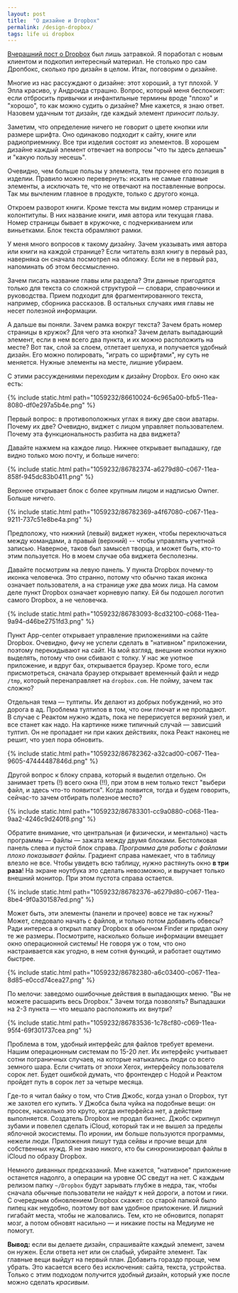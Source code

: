 ```yaml
---
layout: post
title:  "О дизайне и Dropbox"
permalink: /design-dropbox/
tags: life ui dropbox
---
```


[Вчерашний пост о Dropbox](/dropbox-ui/) был лишь затравкой. Я поработал с новым
клиентом и подкопил интересный материал. Не столько про сам Дропбокс, сколько
про дизайн в целом. Итак, поговорим о дизайне.

Многие из нас рассуждают о дизайне: этот хороший, а тут плохой. У Эпла красиво,
у Андроида страшно. Вопрос, который меня беспокоит: если отбросить привычки и
инфантильные термины вроде "плохо" и "хорошо", то как можно судить о дизайне?
Мне кажется, я знаю ответ. Назовем удачным тот дизайн, где каждый элемент
*приносит пользу*.

Заметим, что определение ничего не говорит о цвете кнопки или размере
шрифта. Оно одинаково подходит к сайту, книге или радиоприемнику. Все три
изделия состоят из элементов. В хорошем дизайне каждый элемент отвечает на
вопросы "что ты здесь делаешь" и "какую пользу несешь".

<!-- more -->

Очевидно, чем больше пользы у элемента, тем прочнее его позиция в
изделии. Правило можно перевернуть: искать не самые главные элементы, а
исключать те, что не отвечают на поставленные вопросы. Так мы вычленим главное в
продукте, только с другого конца.

Откроем разворот книги. Кроме текста мы видим номер страницы и колонтитулы. В
них название книги, имя автора или текущая глава. Номер страницы бывает в
кружочке, с подчеркиванием или виньетками. Блок текста обрамляют рамки.

У меня много вопросов к такому дизайну. Зачем указывать имя автора или книги на
каждой странице? Если читатель взял книгу в первый раз, наверняка он сначала
посмотрел на обложку. Если не в первый раз, напоминать об этом бессмысленно.

Зачем писать название главы или раздела? Эти данные пригодятся только для текста
со сложной структурой — словари, справочники и руководства. Прием подходит для
фрагментированного текста, например, сборника рассказов. В остальных случаях имя
главы не несет полезной информации.

А дальше вы поняли. Зачем рамка вокруг текста? Зачем брать номер страницы в
кружок? Для чего эта кнопка? Зачем делать выпадающий элемент, если в нем всего
два пункта, и их можно расположить на месте? Вот так, слой за слоем, отлетает
шелуха, и получается удобный дизайн. Его можно полировать, "играть со шрифтами",
ну суть не меняется. Нужные элементы на месте, лишние убираем.

С этими рассуждениями переходим к дизайну Dropbox. Его окно как есть:

{% include static.html path="1059232/86610024-6c965a00-bfb5-11ea-8080-df0e297a5b4e.png" %}

Первый вопрос: в противоположных углах я вижу две свои аватары. Почему их две?
Очевидно, виджет с лицом управляет пользователем. Почему эта функциональность
разбита на два виджета?

Давайте нажмем на каждое лицо. Нижнее открывает выпадашку, где видно только мою
почту, и больше ничего:

{% include static.html path="1059232/86782374-a6279d80-c067-11ea-858f-945dc83b0411.png" %}

Верхнее открывает блок с более крупным лицом и надписью Owner. Больше ничего.

{% include static.html path="1059232/86782369-a4f67080-c067-11ea-9211-737c51e8be4a.png" %}

Предположу, что нижний (левый) виджет нужен, чтобы переключаться между
командами, а правый (верхний) -- чтобы управлять учетной записью. Наверное,
таков был замысел творца, и может быть, кто-то этим пользуется. Но в моем случае
оба виджета бесполезны.

Давайте посмотрим на левую панель. У пункта Dropbox почему-то иконка
человечка. Это странно, потому что обычно такая иконка означает пользователя, а
на странице *уже* два моих лица. На самом деле пункт Dropbox означает корневую
папку. Ей бы подошел логотип самого Dropbox, а не человечка.

{% include static.html path="1059232/86783093-8cd32100-c068-11ea-9a94-d46be2751fd3.png" %}

Пункт App-center открывает управление приложениями на сайте Dropbox. Очевидно,
фичу не успели сделать в "нативном" приложении, поэтому перекидывают на сайт. На
мой взгляд, внешние кнопки нужно выделять, потому что они сбивают с толку. У нас
же уютное приложение, и вдруг бах, открывается браузер. Кроме того, если
присмотреться, сначала браузер открывает временный файл и недр `/tmp`, который
перенаправляет на `dropbox.com`. Не пойму, зачем так сложно?

Отдельная тема — тултипы. Их делают из добрых побуждений, но это дорога в
ад. Проблема тултипов в том, что они глючат и не пропадают. В случае с Реактом
нужно ждать, пока не перерисуется верхний узел, и все станет как надо. На
картинке ниже типичный случай — зависший тултип. Он не пропадает ни при каких
действиях, пока Реакт наконец не решит, что узел пора обновить.

{% include static.html path="1059232/86782362-a32cad00-c067-11ea-9605-47444487846d.png" %}

Другой вопрос к блоку справа, который я выделил отдельно. Он занимает треть (!)
всего окна (!!), при этом в нем только текст "выбери файл, и здесь что-то
появится". Когда появится, тогда и будем говорить, сейчас-то зачем отбирать
полезное место?

{% include static.html path="1059232/86783301-cc9a0880-c068-11ea-9aa2-4246c9d240f8.png" %}

Обратите внимание, что центральная (и физически, и ментально) часть программы —
файлы — зажата между двумя блоками. Бестолковая панель слева и пустой блок
справа. *Программа для работы с файлами плохо показывает файлы.* Градиент справа
намекает, что в таблицу влезло не все. Чтобы увидеть всю таблицу, нужно
растянуть окно **в три раза**! На экране ноутбука это сделать невозможно, и
выручает только внешний монитор. При этом пустота справа остается.

{% include static.html path="1059232/86782376-a6279d80-c067-11ea-8be4-9f0a301587ed.png" %}

Может быть, эти элементы (панели и прочее) вовсе не так нужны? Может, следовало
начать с файлов, и только потом добавить обвесы? Ради интереса я открыл папку
Dropbox в обычном Finder и придал окну те же размеры. Посмотрите, насколько
больше информации вмещает окно операционной системы! Не говоря уж о том, что оно
настраивается как угодно, в нем сотня функций, и работает ощутимо быстрее.

{% include static.html path="1059232/86782380-a6c03400-c067-11ea-8d85-e0ccd74cea27.png" %}

По мелочи: заведомо ошибочные действия в выпадающих меню. "Вы не можете
расшарить весь Dropbox." Зачем тогда позволять? Выпадашки на 2-3 пункта — что
мешало расположить их внутри?

{% include static.html path="1059232/86783536-1c78cf80-c069-11ea-95f4-69f301737cea.png" %}

Проблема в том, удобный интерфейс для файлов требует времени. Нашим операционным
системам по 15-20 лет. Их интерфейс учитывает сотни пограничных случаев, на
которые натыкались люди со всего земного шара. Если считать от эпохи Xerox,
интерфейсу пользователя сорок лет. Будет ошибкой думать, что фронтендер с Нодой
и Реактом пройдет путь в сорок лет за четыре месяца.

Где-то я читал байку о том, что Стив Джобс, когда узнал о Dropbox, тут же
захотел его купить. У Джобса была чуйка на подобные вещи: он просек, насколько
это круто, когда интерфейса нет, а действие выполняется. Создатель Dropbox не
продал бизнес. Джобс скрипнул зубами и повелел сделать iCloud, который так и не
вышел за пределы яблочной экосистемы. По иронии, им больше пользуются программы,
нежели люди. Приложения пишут туда сейвы и прочие вещи для собственных нужд. Я
не знаю никого, кто бы синхронизировал файлы в iCloud по образу Dropbox.

Немного диванных предсказаний. Мне кажется, "нативное" приложение останется
надолго, а операции на уровне ОС сведут на нет. С каждым релизом папку
`~/Dropbox` будут зарывать глубже в недра, так, чтобы сначала обычные
пользователи не найдут к ней дороги, а потом и гики. С очередным обновлением
Dropbox скажет: со старой папкой было пипец как неудобно, поэтому вот вам
удобное приложение. И лишний гигабайт места, чтобы не жаловались. Тем, кто не
обновится, попарят мозг, а потом обновят насильно — и никакие посты на Медиуме
не помогут.

**Вывод:** если вы делаете дизайн, спрашивайте каждый элемент, зачем он
нужен. Если ответа нет или он слабый, убирайте элемент. Так главные вещи выйдут
на первый план. Добавить гораздо проще, чем убрать. Это касается всего без
исключения: сайта, текста, устройства. Только с этим подходом получится *удобный*
дизайн, который уже после можно сделать *красивым*.
